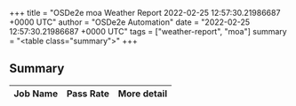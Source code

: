 +++
title = "OSDe2e moa Weather Report 2022-02-25 12:57:30.21986687 +0000 UTC"
author = "OSDe2e Automation"
date = "2022-02-25 12:57:30.21986687 +0000 UTC"
tags = ["weather-report", "moa"]
summary = "<table class=\"summary\"></table>"
+++
## Summary

| Job Name | Pass Rate | More detail |
|----------|-----------|-------------|





